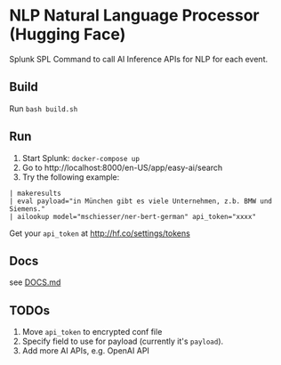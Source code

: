 # NLP Natural Language Processor (Hugging Face)

Splunk SPL Command to call AI Inference APIs for NLP for each event.

## Build

Run `bash build.sh`

## Run

1. Start Splunk: `docker-compose up`
2. Go to http://localhost:8000/en-US/app/easy-ai/search
3. Try the following example:

```
| makeresults
| eval payload="in München gibt es viele Unternehmen, z.b. BMW und Siemens."
| ailookup model="mschiesser/ner-bert-german" api_token="xxxx"
```

Get your `api_token` at http://hf.co/settings/tokens

## Docs

see [DOCS.md](./DOCS.md)

## TODOs

1. Move `api_token` to encrypted conf file
2. Specify field to use for payload (currently it's `payload`).
3. Add more AI APIs, e.g. OpenAI API
